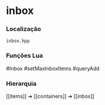 # inbox

### Localização
`inbox.hpp`

### Funções Lua
#Inbox
#setMaxInboxItems
#queryAdd

### Hierarquia
[[items]] ➔ [[containers]] ➔ [[inbox]]
